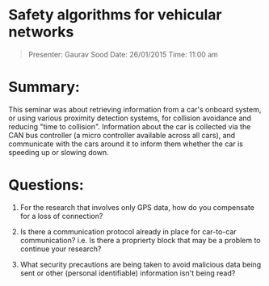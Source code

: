 Safety algorithms for vehicular networks
=============================================

> Presenter: Gaurav Sood
> Date: 26/01/2015
> Time: 11:00 am

# Summary:

This seminar was about retrieving information from a car's onboard system, or using various proximity detection systems, for collision avoidance and reducing "time to collision". Information about the car is collected via the CAN bus controller (a micro controller available across all cars), and communicate with the cars around it to inform them whether the car is speeding up or slowing down.

# Questions:

 1. For the research that involves only GPS data, how do you compensate for a loss of connection?

 2. Is there a communication protocol already in place for car-to-car communication? i.e. Is there a proprierty block that may be a problem to continue your research?

 3. What security precautions are being taken to avoid malicious data being sent or other (personal identifiable) information isn't being read?
